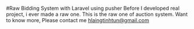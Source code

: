 #Raw Bidding System with Laravel using pusher
Before I developed real project, i ever made a raw one.
This is the raw one of auction system.
Want to know more, Please contact me hlaingtinhtun@gmail.com
